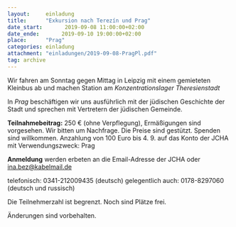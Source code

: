 ```yaml
---
layout:     einladung
title:      "Exkursion nach Terezín und Prag"
date_start:       2019-09-08 11:00:00+02:00
date_ende:       2019-09-10 19:00:00+02:00
place:      "Prag"
categories: einladung
attachment: "einladungen/2019-09-08-PragPl.pdf"
tag: archive
---
```


Wir fahren
am Sonntag gegen Mittag in Leipzig
mit einem gemieteten Kleinbus ab
und machen Station am *Konzentrationslager Theresienstadt*

In *Prag* beschäftigen wir uns ausführlich
mit der jüdischen Geschichte der Stadt
und sprechen mit Vertretern der jüdischen Gemeinde.

**Teilnahmebeitrag:** 250 € (ohne Verpflegung),
Ermäßigungen sind vorgesehen. Wir bitten um Nachfrage.
Die Preise sind gestützt. Spenden sind willkommen.
Anzahlung von 100 Euro bis 4. 9. auf das Konto der JCHA mit Verwendungszweck: Prag

**Anmeldung** werden erbeten
an die Email-Adresse der JCHA oder
ina.bez@kabelmail.de

telefonisch:
0341-212009435 (deutsch)
gelegentlich auch:
0178-8297060 (deutsch und russisch)

Die Teilnehmerzahl ist begrenzt.
Noch sind Plätze frei.

Änderungen sind vorbehalten.
